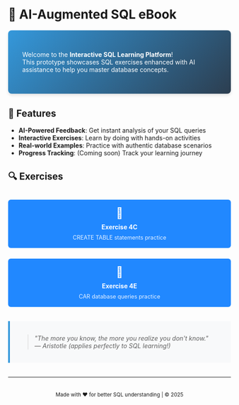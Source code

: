 # 📘 AI-Augmented SQL eBook

<div class="intro-card" style="
  background: linear-gradient(135deg, #3498db, #2c3e50);
  color: white;
  padding: 2rem;
  border-radius: 8px;
  box-shadow: 0 4px 6px rgba(0,0,0,0.1);
  margin-bottom: 2rem;
">

Welcome to the **Interactive SQL Learning Platform**!  
This prototype showcases SQL exercises enhanced with AI assistance to help you master database concepts.

</div>

## 🚀 Features
- **AI-Powered Feedback**: Get instant analysis of your SQL queries
- **Interactive Exercises**: Learn by doing with hands-on activities
- **Real-world Examples**: Practice with authentic database scenarios
- **Progress Tracking**: (Coming soon) Track your learning journey

## 🔍 Exercises

<div style="display: grid; grid-template-columns: repeat(auto-fit, minmax(250px, 1fr)); gap: 1.5rem; margin: 2rem 0;">

<a href="exercises/activity_4C_AI.html" style="text-decoration: none;">
  <div style="background: #2188ff; color: white; padding: 1rem; border-radius: 6px; text-align: center; transition: transform 0.2s;">
    <div style="font-size: 1.5rem;">📌</div>
    <div style="font-weight: bold; margin: 0.5rem 0;">Exercise 4C</div>
    <div style="font-size: 0.9em; opacity: 0.9;">CREATE TABLE statements practice</div>
  </div>
</a>

<a href="exercises/activity_AI.html" style="text-decoration: none;">
  <div style="background: #2188ff; color: white; padding: 1rem; border-radius: 6px; text-align: center; transition: transform 0.2s;">
    <div style="font-size: 1.5rem;">📌</div>
    <div style="font-weight: bold; margin: 0.5rem 0;">Exercise 4E</div>
    <div style="font-size: 0.9em; opacity: 0.9;">CAR database queries practice</div>
  </div>
</a>

</div>

<div class="quote" style="
  border-left: 4px solid #3498db;
  padding: 1rem;
  background: #f8f9fa;
  margin: 2rem 0;
  font-style: italic;
">

> "The more you know, the more you realize you don't know."  
> — Aristotle (applies perfectly to SQL learning!)

</div>

---

<div style="text-align: center; margin-top: 2rem;">
  <small>Made with ❤️ for better SQL understanding | © 2025</small>
</div>
